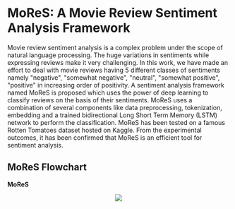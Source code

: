 # MoReS: A Movie Review Sentiment Analysis Framework

Movie review sentiment analysis is a complex problem under the scope of natural language processing. The huge variations in sentiments while expressing reviews make it very challenging. In this work, we have made an effort to deal with movie reviews having 5 different classes of sentiments namely "negative", "somewhat negative", "neutral", "somewhat positive", "positive" in increasing order of positivity. A sentiment analysis framework named MoReS is proposed which uses the power of deep learning to classify reviews on the basis of their sentiments. MoReS uses a combination of several components like data preprocessing, tokenization, embedding and a trained bidirectional Long Short Term Memory (LSTM) network to perform the classification. MoReS has been tested on a famous Rotten Tomatoes dataset hosted on Kaggle. From the experimental outcomes, it has been confirmed that MoReS is an efficient tool for sentiment analysis.

## MoReS Flowchart

<b>MoReS</span></b><br>
<p align="center">  
  <img src="https://github.com/Ritam-Guha/Movie-Review-Sentiment-Analysis/blob/master/Images/MoReS%20framework.png">
</p><br>
